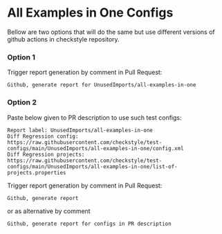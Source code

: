 # All Examples in One Configs

Bellow are two options that will do the same but use different versions
of github actions in checkstyle repository.


### Option 1
Trigger report generation by comment in Pull Request:
```
Github, generate report for UnusedImports/all-examples-in-one
```

### Option 2

Paste below given to PR description to use such test configs:
```
Report label: UnusedImports/all-examples-in-one
Diff Regression config: https://raw.githubusercontent.com/checkstyle/test-configs/main/UnusedImports/all-examples-in-one/config.xml
Diff Regression projects: https://raw.githubusercontent.com/checkstyle/test-configs/main/UnusedImports/all-examples-in-one/list-of-projects.properties
```

Trigger report generation by comment in Pull Request:
```
Github, generate report
```
or as alternative by comment
```
Github, generate report for configs in PR description
```
